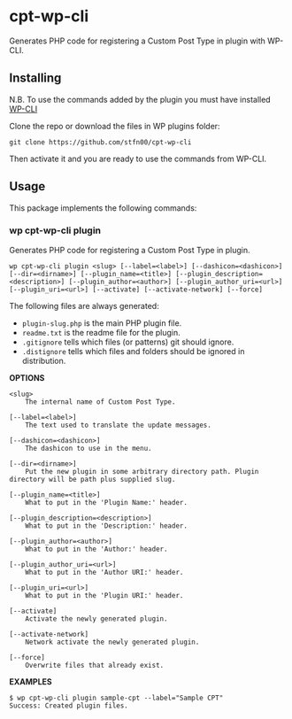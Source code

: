 # cpt-wp-cli

Generates PHP code for registering a Custom Post Type in plugin with WP-CLI.



## Installing

N.B. To use the commands added by the plugin you must have installed [WP-CLI](https://wp-cli.org)

Clone the repo or download the files in WP plugins folder:

~~~
git clone https://github.com/stfn00/cpt-wp-cli
~~~

Then activate it and you are ready to use the commands from WP-CLI.



## Usage

This package implements the following commands:

### wp cpt-wp-cli plugin

Generates PHP code for registering a Custom Post Type in plugin.

~~~
wp cpt-wp-cli plugin <slug> [--label=<label>] [--dashicon=<dashicon>] [--dir=<dirname>] [--plugin_name=<title>] [--plugin_description=<description>] [--plugin_author=<author>] [--plugin_author_uri=<url>] [--plugin_uri=<url>] [--activate] [--activate-network] [--force]
~~~

The following files are always generated:

* `plugin-slug.php` is the main PHP plugin file.
* `readme.txt` is the readme file for the plugin.
* `.gitignore` tells which files (or patterns) git should ignore.
* `.distignore` tells which files and folders should be ignored in distribution.

**OPTIONS**

	<slug>
		The internal name of Custom Post Type.

    [--label=<label>]
		The text used to translate the update messages.

	[--dashicon=<dashicon>]
		The dashicon to use in the menu.

	[--dir=<dirname>]
		Put the new plugin in some arbitrary directory path. Plugin directory will be path plus supplied slug.

	[--plugin_name=<title>]
		What to put in the 'Plugin Name:' header.

	[--plugin_description=<description>]
		What to put in the 'Description:' header.

	[--plugin_author=<author>]
		What to put in the 'Author:' header.

	[--plugin_author_uri=<url>]
		What to put in the 'Author URI:' header.

	[--plugin_uri=<url>]
		What to put in the 'Plugin URI:' header.

	[--activate]
		Activate the newly generated plugin.

	[--activate-network]
		Network activate the newly generated plugin.

	[--force]
		Overwrite files that already exist.

**EXAMPLES**

    $ wp cpt-wp-cli plugin sample-cpt --label="Sample CPT"
    Success: Created plugin files.
